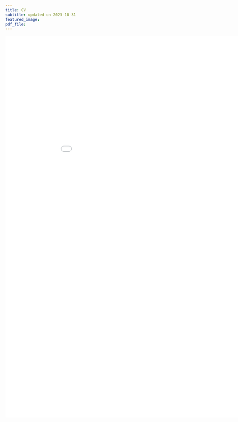 ```yaml
---
title: CV
subtitle: updated on 2023-10-31 
featured_image: 
pdf_file: 
---
```


<iframe src="/images/PDF/CV_GidonFrischkorn.pdf" style="width:950px; height:1200px;" frameborder="0"></iframe>
